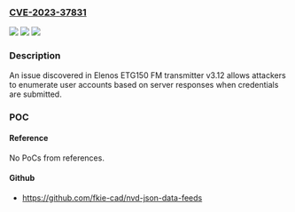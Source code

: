 ### [CVE-2023-37831](https://cve.mitre.org/cgi-bin/cvename.cgi?name=CVE-2023-37831)
![](https://img.shields.io/static/v1?label=Product&message=n%2Fa&color=blue)
![](https://img.shields.io/static/v1?label=Version&message=n%2Fa&color=blue)
![](https://img.shields.io/static/v1?label=Vulnerability&message=n%2Fa&color=brighgreen)

### Description

An issue discovered in Elenos ETG150 FM transmitter v3.12 allows attackers to enumerate user accounts based on server responses when credentials are submitted.

### POC

#### Reference
No PoCs from references.

#### Github
- https://github.com/fkie-cad/nvd-json-data-feeds

